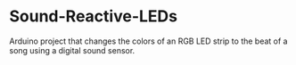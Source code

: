 # Sound-Reactive-LEDs
Arduino project that changes the colors of an RGB LED strip to the beat of a song using a digital sound sensor.
